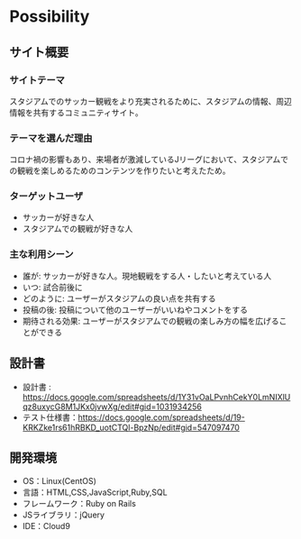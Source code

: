 # Possibility

## サイト概要
### サイトテーマ
スタジアムでのサッカー観戦をより充実されるために、スタジアムの情報、周辺情報を共有するコミュニティサイト。

### テーマを選んだ理由
コロナ禍の影響もあり、来場者が激減しているJリーグにおいて、スタジアムでの観戦を楽しめるためのコンテンツを作りたいと考えたため。

### ターゲットユーザ
- サッカーが好きな人
- スタジアムでの観戦が好きな人

### 主な利用シーン
- 誰が: サッカーが好きな人。現地観戦をする人・したいと考えている人
- いつ: 試合前後に
- どのように: ユーザーがスタジアムの良い点を共有する
- 投稿の後: 投稿について他のユーザーがいいねやコメントをする
- 期待される効果: ユーザーがスタジアムでの観戦の楽しみ方の幅を広げることができる


## 設計書
- 設計書 : https://docs.google.com/spreadsheets/d/1Y31vOaLPvnhCekY0LmNIXlUqz8uxycG8M1JKx0jvwXg/edit#gid=1031934256
- テスト仕様書：https://docs.google.com/spreadsheets/d/19-KRKZke1rs61hRBKD_uotCTQl-BpzNp/edit#gid=547097470

## 開発環境
- OS：Linux(CentOS)
- 言語：HTML,CSS,JavaScript,Ruby,SQL
- フレームワーク：Ruby on Rails
- JSライブラリ：jQuery
- IDE：Cloud9

